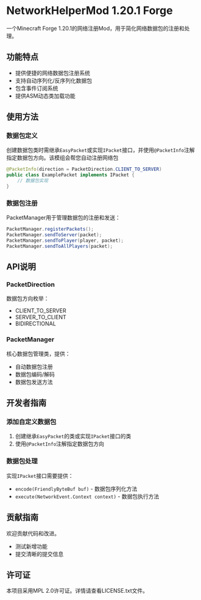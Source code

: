 # NetworkHelperMod 1.20.1 Forge

一个Minecraft Forge 1.20.1的网络注册Mod，用于简化网络数据包的注册和处理。

## 功能特点

- 提供便捷的网络数据包注册系统
- 支持自动序列化/反序列化数据包
- 包含事件订阅系统
- 提供ASM动态类加载功能

## 使用方法

### 数据包定义

创建数据包类时需继承`EasyPacket`或实现`IPacket`接口，并使用`@PacketInfo`注解指定数据包方向。该模组会帮您自动注册网络包

```java
@PacketInfo(direction = PacketDirection.CLIENT_TO_SERVER)
public class ExamplePacket implements IPacket {
    // 数据包实现
}
```

### 数据包注册

PacketManager用于管理数据包的注册和发送：

```java
PacketManager.registerPackets();
PacketManager.sendToServer(packet);
PacketManager.sendToPlayer(player, packet);
PacketManager.sendToAllPlayers(packet);
```

## API说明

### PacketDirection
数据包方向枚举：
- CLIENT_TO_SERVER
- SERVER_TO_CLIENT
- BIDIRECTIONAL

### PacketManager
核心数据包管理类，提供：
- 自动数据包注册
- 数据包编码/解码
- 数据包发送方法

## 开发者指南

### 添加自定义数据包
1. 创建继承`EasyPacket`的类或实现`IPacket`接口的类
2. 使用`@PacketInfo`注解指定数据包方向

### 数据包处理
实现`IPacket`接口需要提供：
- `encode(FriendlyByteBuf buf)` - 数据包序列化方法
- `execute(NetworkEvent.Context context)` - 数据包执行方法

## 贡献指南
欢迎贡献代码和改进。
- 测试新增功能
- 提交清晰的提交信息

## 许可证
本项目采用MPL 2.0许可证。详情请查看LICENSE.txt文件。